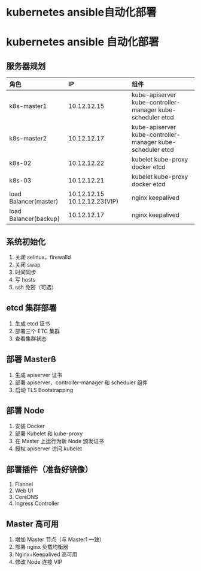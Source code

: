 # kubernetes ansible自动化部署


# kubernetes ansible 自动化部署

## 服务器规划

| 角色                  | IP                           | 组件                                                       |
| :-------------------- | :--------------------------- | :--------------------------------------------------------- |
| k8s-master1           | 10.12.12.15                  | kube-apiserver kube-controller-manager kube-scheduler etcd |
| k8s-master2           | 10.12.12.17                  | kube-apiserver kube-controller-manager kube-scheduler etcd |
| k8s-02                | 10.12.12.22                  | kubelet kube-proxy docker etcd                             |
| k8s-03                | 10.12.12.21                  | kubelet kube-proxy docker etcd                             |
| load Balancer(master) | 10.12.12.15 10.12.12.23(VIP) | nginx keepalived                                           |
| load Balancer(backup) | 10.12.12.17                  | nginx keepalived                                           |

## 系统初始化

1. 关闭 selinux，firewalld
2. 关闭 swap
3. 时间同步
4. 写 hosts
5. ssh 免密（可选）

## etcd 集群部署

1. 生成 etcd 证书
2. 部署三个 ETC 集群
3. 查看集群状态

## 部署 Masterß

1. 生成 apiserver 证书
2. 部署 apiserver、controller-manager 和 scheduler 组件
3. 启动 TLS Bootstrapping

## 部署 Node

1. 安装 Docker
2. 部署 Kubelet 和 kube-proxy
3. 在 Master 上运行为新 Node 颁发证书
4. 授权 apiserver 访问 kubelet

## 部署插件（准备好镜像）

1. Flannel
2. Web UI
3. CoreDNS
4. Ingress Controller

## Master 高可用

1. 增加 Master 节点（与 Master1 一致）
2. 部署 nginx 负载均衡器
3. Nginx+Keepalived 高可用
4. 修改 Node 连接 VIP

